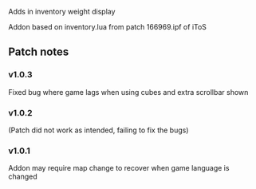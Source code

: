 Adds in inventory weight display

Addon based on inventory.lua from patch 166969.ipf of iToS

Patch notes
---
### v1.0.3

Fixed bug where game lags when using cubes and extra scrollbar shown

### v1.0.2

(Patch did not work as intended, failing to fix the bugs)

### v1.0.1

Addon may require map change to recover when game language is changed